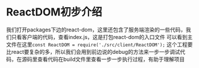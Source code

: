 # ReactDOM初步介绍

我们打开packages下边的react-dom，这里还包含了服务端渲染的一些代码，我们只看客户端的代码，查看index.js，这是打包react-dom的入口文件
可以看到主文件在这里`const ReactDOM = require('./src/client/ReactDOM');`
这个工程要比react要复杂的多，所以我们会用到前边说的debug的方法来一步一步调试代码，在源码里查看代码在build文件里查看一步一步执行过程，有助于理解项目

